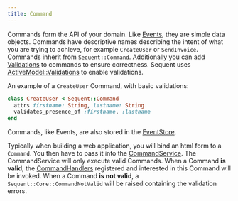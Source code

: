 ```yaml
---
title: Command
---
```


Commands form the API of your domain. Like [Events](event.html), they are simple data objects.
Commands have descriptive names describing the intent of what you are trying to achieve, for example `CreateUser` or `SendInvoice`.
Commands inherit from `Sequent::Command`. Additionally
you can add [Validations](validations.html) to commands to ensure correctness. Sequent uses
[ActiveModel::Validations](http://api.rubyonrails.org/classes/ActiveModel/Validations.html)
to enable validations.

An example of a `CreateUser` Command, with basic validations:

```ruby
class CreateUser < Sequent::Command
  attrs firstname: String, lastname: String
  validates_presence_of :firstname, :lastname
end
```

Commands, like Events, are also stored in the [EventStore](event_store.html#command_records).

Typically when building a web application, you will bind an html form to a `Command`. You then have to pass
it into the [CommandService](command-service.html). The CommandService will only execute valid Commands.
When a Command **is valid**, the [CommandHandlers](command-handler.html) registered and interested in this Command
will be invoked.
When a Command **is not valid**, a `Sequent::Core::CommandNotValid` will be raised containing the validation errors.
